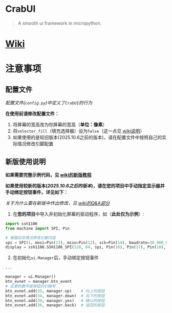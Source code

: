 # CrabUI

> A smooth ui framework in micropython.

# [Wiki](https://github.com/kaixin168sxz/CrabUI/wiki)

# 注意事项
## 配置文件

*配置文件(`config.py`)中定义了`CrabUI`的行为*

**在使用前请修改配置文件：**
1. 将屏幕的宽高改为你屏幕的宽高（**单位：像素**）
2. 将`selector_fill`（填充选择器）设为`False`（这一点见 [wiki说明]()）
3. 如果使用的是较旧版本(2025.10.6之前的版本)，请在配置文件中按照自己的实际情况修改引脚配置

## 新版使用说明

**如果需要完整示例代码，见 [wiki的新版教程]()**

**如果使用较新的版本(*2025.10.6之后的版本*)，请在您的项目中手动指定显示器并手动绑定按钮事件，详见如下：**

*关于为什么要在新版中作出修改，见 [wiki的Q&A部分]()*

1. 在**您的项目**中导入并初始化屏幕的驱动程序，如（**此处仅为示例**）:

```python
import ssh1106
from machine import SPI, Pin

# 根据实际情况修改引脚内容
spi = SPI(1, mosi=Pin(13), miso=Pin(12), sck=Pin(14), baudrate=30_000_000)
display = ssh1106.SSH1106_SPI(128, 64, spi, Pin(16), Pin(17), Pin(18), 180)
```

2. 在初始化`ui.Manager`后，手动绑定按钮事件

```python
...

manager = ui.Manager()
btn_evnet = manager.btn_event
# 这里的数字是按钮的引脚号
btn_evnet.add(35, manager.up)    # 向上的按钮
btn_evnet.add(34, manager.down)  # 向下的按钮
btn_evnet.add(39, manager.yes)   # 确认的按钮
btn_evnet.add(36, manager.back)  # 返回的按钮
```